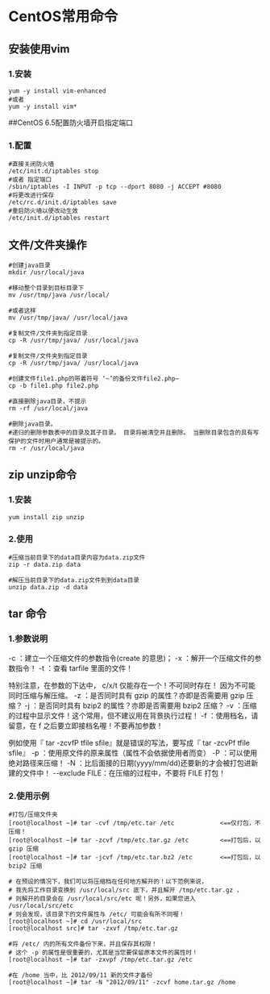 # CentOS常用命令

## 安装使用vim
### 1.安装
```
yum -y install vim-enhanced
#或者
yum -y install vim*
```

##CentOS 6.5配置防火墙开启指定端口
### 1.配置
```
#直接关闭防火墙
/etc/init.d/iptables stop
#或者 指定端口
/sbin/iptables -I INPUT -p tcp --dport 8080 -j ACCEPT #8080
#将更改进行保存
/etc/rc.d/init.d/iptables save 
#重启防火墙以便改动生效
/etc/init.d/iptables restart 
```

## 文件/文件夹操作
```
#创建java目录
mkdir /usr/local/java

#移动整个目录到目标目录下
mv /usr/tmp/java /usr/local/

#或者这样
mv /usr/tmp/java/ /usr/local/java

#复制文件/文件夹到指定目录
cp -R /usr/tmp/java/ /usr/local/java

#复制文件/文件夹到指定目录
cp -R /usr/tmp/java/ /usr/local/java

#创建文件file1.php的带着符号 ‘~’的备份文件file2.php~
cp -b file1.php file2.php

#直接删除java目录，不提示
rm -rf /usr/local/java

#删除java目录。
#递归的删除参数表中的目录及其子目录。 目录将被清空并且删除。 当删除目录包含的具有写保护的文件时用户通常是被提示的。
rm -r /usr/local/java
```

## zip unzip命令
### 1.安装
```
yum install zip unzip 
```
### 2.使用
```
#压缩当前目录下的data目录内容为data.zip文件
zip -r data.zip data

#解压当前目录下的data.zip文件到到data目录
unzip data.zip -d data 
```

## tar 命令
### 1.参数说明
-c ：建立一个压缩文件的参数指令(create 的意思)； 
-x ：解开一个压缩文件的参数指令！ 
-t ：查看 tarfile 里面的文件！

特别注意，在参数的下达中， c/x/t 仅能存在一个！不可同时存在！ 因为不可能同时压缩与解压缩。 
-z ：是否同时具有 gzip 的属性？亦即是否需要用 gzip 压缩？ 
-j ：是否同时具有 bzip2 的属性？亦即是否需要用 bzip2 压缩？ 
-v ：压缩的过程中显示文件！这个常用，但不建议用在背景执行过程！ 
-f ：使用档名，请留意，在 f 之后要立即接档名喔！不要再加参数！

例如使用『 tar -zcvfP tfile sfile』就是错误的写法，要写成『 tar -zcvPf tfile sfile』 
-p ：使用原文件的原来属性（属性不会依据使用者而变） 
-P ：可以使用绝对路径来压缩！ 
-N ：比后面接的日期(yyyy/mm/dd)还要新的才会被打包进新建的文件中！ 
--exclude FILE：在压缩的过程中，不要将 FILE 打包！
### 2.使用示例 
```
#打包/压缩文件夹
[root@localhost ~]# tar -cvf /tmp/etc.tar /etc      　　　　<==仅打包，不压缩！ 
[root@localhost ~]# tar -zcvf /tmp/etc.tar.gz /etc  　　　　<==打包后，以 gzip 压缩 
[root@localhost ~]# tar -jcvf /tmp/etc.tar.bz2 /etc　　　　 <==打包后，以 bzip2 压缩 

# 在预设的情况下，我们可以将压缩档在任何地方解开的！以下范例来说， 
# 我先将工作目录变换到 /usr/local/src 底下，并且解开 /tmp/etc.tar.gz ， 
# 则解开的目录会在 /usr/local/src/etc 呢！另外，如果您进入 /usr/local/src/etc 
# 则会发现，该目录下的文件属性与 /etc/ 可能会有所不同喔！
[root@localhost ~]# cd /usr/local/src 
[root@localhost src]# tar -zxvf /tmp/etc.tar.gz 

#将 /etc/ 内的所有文件备份下来，并且保存其权限！
# 这个 -p 的属性是很重要的，尤其是当您要保留原本文件的属性时！
[root@localhost ~]# tar -zxvpf /tmp/etc.tar.gz /etc

#在 /home 当中，比 2012/09/11 新的文件才备份
[root@localhost ~]# tar -N "2012/09/11" -zcvf home.tar.gz /home 
```
